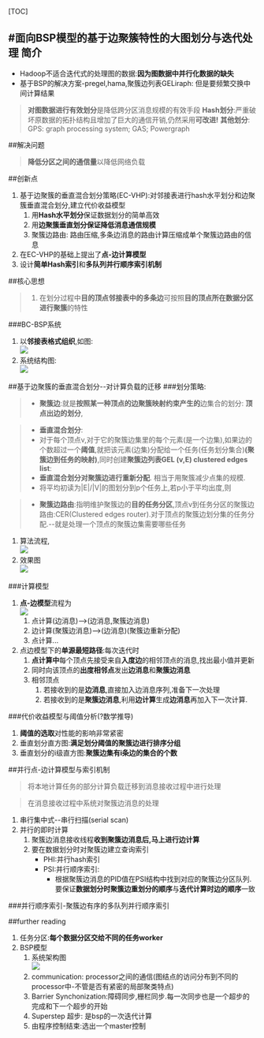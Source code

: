 [TOC]

#面向BSP模型的基于边聚簇特性的大图划分与迭代处理
简介
---
- Hadoop不适合迭代式的处理图的数据:**因为图数据中并行化数据的缺失**
- 基于BSP的解决方案-pregel,hama,聚簇边列表GELiraph: 但是要频繁交换中间计算结果

> **对图数据进行有效划分**是降低跨分区消息规模的有效手段 
> **Hash划分**:严重破坏原数据的拓扑结构且增加了巨大的通信开销,仍然采用**可改进!**
> **其他划分**: GPS: graph processing system; GAS; Powergraph

##解决问题
> **降低分区之间的通信量**以降低网络负载

##创新点
1. 基于边聚簇的垂直混合划分策略(EC-VHP):对邻接表进行hash水平划分和边聚簇垂直混合划分,建立代价收益模型
	1. 用**Hash水平划分**保证数据划分的简单高效
	2. 用**边聚簇垂直划分保证降低消息通信规模**
	3. 聚簇边路由: 路由压缩,多条边消息的路由计算压缩成单个聚簇边路由的信息
2. 在EC-VHP的基础上提出了**点-边计算模型**
3. 设计**简单Hash索引**和**多队列并行顺序索引机制**

##核心思想
> 1. 在划分过程中**目的顶点邻接表中的多条边**可按照**目的顶点所在数据分区进行聚簇**的特性

###BC-BSP系统
1. 以**邻接表格式组织**,如图:<br>![](http://i.imgur.com/awf7u6I.jpg)
2. 系统结构图:<br>![](http://i.imgur.com/DfKyvVp.jpg)

##基于边聚簇的垂直混合划分--对计算负载的迁移
###划分策略:
> - **聚簇边**:就是**按照某一种顶点的边聚簇映射约束产生的**边集合的划分: **顶点出边的划分**,

> - **垂直混合划分**:
> - 对于每个顶点v,对于它的聚簇边集里的每个元素(是一个边集),如果边的个数超过一个**阈值**,就把该元素(边集)分配给一个任务(任务划分集合)**(聚簇边到任务的映射)**,同时创建**聚簇边列表GEL (v,E) clustered edges list**: 
> - **垂直混合划分对聚簇边进行重新分配**. 相当于用聚簇减少点集的规模.
> - 将平均初读为|E|/|V|的图划分到p个任务上,若p小于平均出度,则

> - **聚簇边路由**:指明维护聚簇边的**目的任务分区**,顶点v到任务分区的聚簇边路由:CER(Clustered edges router).对于顶点的聚簇边划分集的任务分配.--就是处理一个顶点的聚簇边集需要哪些任务


1. 算法流程,<br>
![](http://i.imgur.com/TVLSDda.jpg)
2. 效果图<br>
![](http://i.imgur.com/sEGb9b9.jpg)

###计算模型
1. **点-边模型**流程为<br>![](http://i.imgur.com/VZUHoEN.jpg)
	1. 点计算(边消息)-->(边消息,聚簇边消息)
	2. 边计算(聚簇边消息)-->(边消息)(聚簇边重新分配)
	3. 点计算...
2. 点边模型下的**单源最短路径**:每次迭代时
	1. **点计算中**每个顶点先接受来自**入度边**的相邻顶点的消息,找出最小值并更新
	2. 同时向该顶点的**出度相邻点**发出**边消息**和**聚簇边消息**
	3. 相邻顶点
		1. 若接收到的是**边消息**,直接加入边消息序列,准备下一次处理
		2. 若接收到的是**聚簇边消息**,利用**边计算**生成**边消息**再加入下一次计算.

###代价收益模型与阈值分析(?数学推导)
1. **阈值的选取**对性能的影响非常紧密
2. 垂直划分直方图:**满足划分阈值的聚簇边进行排序分组**
3. 垂直划分的i级直方图:**聚簇边集有i条边的集合的个数**

##并行点-边计算模型与索引机制
> 将本地计算任务的部分计算负载迁移到消息接收过程中进行处理

> 在消息接收过程中系统对聚簇边消息的处理
> 
1. 串行集中式--串行扫描(serial scan)
2. 并行的即时计算 
	1. 聚簇边消息接收线程**收到聚簇边消息后,马上进行边计算**
	2. 要在数据划分时对聚簇边建立查询索引
		- PHI:并行hash索引
		- PSI:并行顺序索引:
			- 根据聚簇边消息的PID值在PSI结构中找到对应的聚簇边分区队列.要保证**数据划分时聚簇边重划分的顺序**与**迭代计算时边的顺序**一致

###并行顺序索引-聚簇边有序的多队列并行顺序索引

##further reading
1. 任务分区:**每个数据分区交给不同的任务worker**
2. BSP模型
	1. 系统架构图<br>![](http://i.imgur.com/eXGDGkq.jpg)
	2. communication: processor之间的通信(图结点的访问分布到不同的processor中-不管是否有紧密的局部聚类特点)
	3. Barrier Synchonization:障碍同步,栅栏同步.每一次同步也是一个超步的完成和下一个超步的开始
	4. Superstep 超步: 是bsp的一次迭代计算
	5. 由程序控制结束:选出一个master控制


